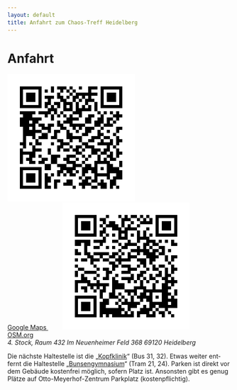 ```yaml
---
layout: default
title: Anfahrt zum Chaos-Treff Heidelberg
---
```


# Anfahrt


<a href="https://maps.google.de/maps?q=49.417513,8.668394&num=1&t=m&z=18" class="qrcode">
	<img src="/img/map_google.png"/><br/>
	Google Maps
</a>

<a href="http://www.openstreetmap.org/?mlat=49.41751&mlon=8.66833#map=17/49.41751/8.66833" class="qrcode"  style="margin-left: 2rem">
	<img src="/img/map_osm.png"/><br/>
	OSM.org
</a>

<address>
4. Stock, Raum 432
Im Neuenheimer Feld 368
69120 Heidelberg
</address>

Die nächste Haltestelle ist die „[Kopfklinik](http://fahrplanauskunft.vrn.de/vrn/XSLT_TRIP_REQUEST2?language=de&sessionID=0&name_destination=Neuenheim,%20Kopfklinik&type_destination=stop)“ (Bus 31, 32). Et&shy;was wei&shy;ter ent&shy;fernt die Hal&shy;te&shy;stel&shy;le „[Bun&shy;sen&shy;gym&shy;na&shy;sium](http://fahrplanauskunft.vrn.de/vrn/XSLT_TRIP_REQUEST2?language=de&sessionID=0&name_destination=Neuenheim,%20Bunsengymnasium&type_destination=stop)“ (Tram 21, 24). Par&shy;ken ist di&shy;rekt vor dem Gebäude kostenfrei möglich, sofern Platz ist. Ansonsten gibt es genug Plätze auf Otto-Meyerhof-Zentrum Parkplatz (kostenpflichtig).

<div id="map"></div>
<script>
var map = L.map('map').setView([49.41775, 8.67040], 16);
{{site.map_js}}
L.marker([{{site.treff_lat}}, {{site.treff_lon}}]).addTo(map).bindPopup("<b>Chaos-Treff</b>", { "closeButton": false }).openPopup();
L.marker([49.41910, 8.66709]).addTo(map).bindPopup("Bushaltestelle: Kopfklinik");
L.marker([49.41694, 8.67633]).addTo(map).bindPopup("Tramhaltestelle: Bunsengymnasium");
</script>
